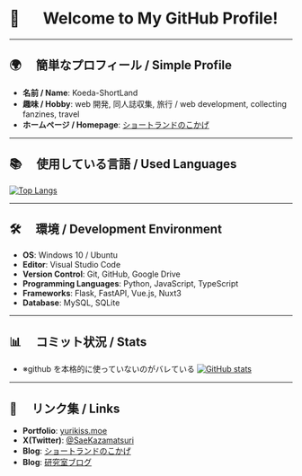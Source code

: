 # 👋 　 Welcome to My GitHub Profile!

---

## 🌍 　簡単なプロフィール / Simple Profile

-   **名前 / Name**: Koeda-ShortLand
-   **趣味 / Hobby**: web 開発, 同人誌収集, 旅行 / web development, collecting fanzines, travel
-   **ホームページ / Homepage**: [ショートランドのこかげ](https://sae-chan.net/)

---

## 📚 　使用している言語 / Used Languages

[![Top Langs](https://github-readme-stats.vercel.app/api/top-langs/?username=Koeda-ShortLand&layout=compact)](https://github.com/Koeda-ShortLand/github-readme-stats)

---

## 🛠️ 　環境 / Development Environment

-   **OS**: Windows 10 / Ubuntu
-   **Editor**: Visual Studio Code
-   **Version Control**: Git, GitHub, Google Drive
-   **Programming Languages**: Python, JavaScript, TypeScript
-   **Frameworks**: Flask, FastAPI, Vue.js, Nuxt3
-   **Database**: MySQL, SQLite

---

## 📊 　コミット状況 / Stats

-   ※github を本格的に使っていないのがバレている
    [![GitHub stats](https://github-readme-stats.vercel.app/api?username=Koeda-ShortLand&show_icons=true&theme=tokyonight&count_private=true)](https://github.com/Koeda-ShortLand/github-readme-stats)

---

## 🔗 　リンク集 / Links

-   **Portfolio**: [yurikiss.moe](https://yurikiss.moe/)
-   **X(Twitter)**: [@SaeKazamatsuri](https://x.com/SaeKazamatsuri)
-   **Blog**: [ショートランドのこかげ](https://sae-chan.net/)
-   **Blog**: [研究室ブログ](https://nksg.net/lab/blog/)
